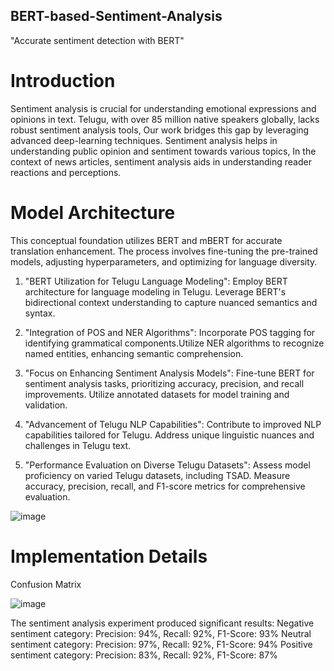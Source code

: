 ## BERT-based-Sentiment-Analysis
"Accurate sentiment detection with BERT"

# Introduction

Sentiment analysis is crucial for understanding emotional expressions and opinions in text. Telugu, with over 85 million native speakers globally, lacks robust sentiment analysis tools, Our work bridges this gap by leveraging advanced deep-learning techniques. Sentiment analysis helps in understanding public opinion and sentiment towards various topics, In the context of news articles, sentiment analysis aids in understanding reader reactions and perceptions.

# Model Architecture

This conceptual foundation utilizes BERT and mBERT for accurate translation enhancement. The process involves fine-tuning the pre-trained models, adjusting hyperparameters, and optimizing for language diversity. 

1. "BERT Utilization for Telugu Language Modeling":
Employ BERT architecture for language modeling in Telugu. Leverage BERT's bidirectional context understanding to capture nuanced semantics and syntax.

2. "Integration of POS and NER Algorithms":
Incorporate POS tagging for identifying grammatical components.Utilize NER algorithms to recognize named entities, enhancing semantic comprehension.

3. "Focus on Enhancing Sentiment Analysis Models":
Fine-tune BERT for sentiment analysis tasks, prioritizing accuracy, precision, and recall improvements. Utilize annotated datasets for model training and validation.

4. "Advancement of Telugu NLP Capabilities":
Contribute to improved NLP capabilities tailored for Telugu. Address unique linguistic nuances and challenges in Telugu text.

5. "Performance Evaluation on Diverse Telugu Datasets":
Assess model proficiency on varied Telugu datasets, including TSAD. Measure accuracy, precision, recall, and F1-score metrics for comprehensive evaluation.

![image](https://github.com/Balajivemula21/BERT-based-Sentiment-Analysis/assets/75297072/0e324b00-f87c-4742-a2b0-5c720d80ca95)

# Implementation Details

Confusion Matrix

![image](https://github.com/Balajivemula21/BERT-based-Sentiment-Analysis/assets/75297072/3ce26fc6-5811-44d3-9d50-da02997e4a20)

The sentiment analysis experiment produced significant results:
Negative sentiment category:
   Precision: 94%, Recall: 92%, F1-Score: 93%
Neutral sentiment category:
    Precision: 97%, Recall: 92%, F1-Score: 94%
Positive sentiment category:
    Precision: 83%, Recall: 92%, F1-Score: 87%





